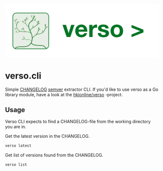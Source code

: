 <img src="docs/attachments/verso_logo_banner.svg" />

# verso.cli

Simple [CHANGELOG](https://keepachangelog.com) [semver](https://semver.org/) extractor CLI. If you'd like to use verso as a Go library module, have a look at the [hkionline/verso](https://github.com/hkionline/verso) -project.

## Usage

Verso CLI expects to find a CHANGELOG-file from the working directory you are in.

Get the latest version in the CHANGELOG.
```bash
verso latest
```

Get list of versions found from the CHANGELOG.
```bash
verso list
```

